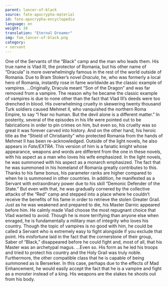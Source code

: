```yaml
---
parent: lancer-of-black
source: fate-apocrypha-material
id: fate-apocrypha-encyclopedia
language: en
weight: 38
translation: "Eternal Dreamer"
img: fam_lancer-of-black.png
category:
- servant
---
```


One of the Servants of the “Black” camp and the man who leads them. His true name is Vlad III, the protector of Romania, but his other name of “Dracula” is more overwhelmingly famous in the rest of the world outside of Romania. Due to Bram Stoker’s novel *Dracula*, he, who was formerly a local hero of Romania, instantly rose in fame worldwide as the classic example of vampires.
…Originally, Dracula meant “Son of the Dragon” and was far removed from a vampire. The reason why he became the classic example of vampires is due to none other than the fact that Vlad III’s deeds were too drenched in blood.
His overwhelming cruelty in skewering twenty thousand Turk soldiers caused Mehmet II, who vanquished the northern Roma Empire, to say “I fear no human. But the devil alone is a different matter.” In posterity, several of the episodes in his life were pointed out to be fabrications in order to pin crimes on him, but even so, his cruelty was so great it was forever carved into history.
And on the other hand, his heroic title as the “Shield of Christianity” who protected Romania from the hands of Mehmet II has been re-acknowledged.
Outside of the light novels, he also appears in *Fate/EXTRA*. This version of him is a fanatic knight whose appearance, weapons and words are different from the one in these novels, with his aspect as a man who loves his wife emphasized.
In the light novels, he was summoned with his aspect as a monarch emphasized. The fact that he was summoned in his homeland of Romania greatly contributes to this. Thanks to his fame bonus, his parameter ranks are higher compared to when he is summoned in other countries. In addition, he manifested as a Servant with extraordinary power due to his skill “Demonic Defender of the State.”
But even with that, he was gradually cornered by the collective attacks of the “Red” camp and stepped into a place where he couldn’t receive the benefits of his fame in order to retrieve the stolen Greater Grail.
Just as he was weakened and prepared to die, his Master Darnic appeared before him. He calmly made Vlad choose the most repugnant choice that Vlad wanted to avoid.
Though he is more terrifying than anyone else when enraged, he is fundamentally a military man of integrity who loves his country. Though the topic of vampires is no good with him, he could be called a Servant who is extremely easy to fight alongside if you exclude that point.
His misfortune laid in the fact that the cornerstone of their group, Saber of “Black,” disappeared before he could fight and, most of all, that his Master was an archetypal magus.
…Even so. His form as he led his troops and tried to protect his country and the Holy Grail was truly noble.
Furthermore, the other compatible class that he is capable of being summoned as is Berserker. In this case, perhaps due to the effects of Mad Enhancement, he would easily accept the fact that he is a vampire and fight as a monster instead of a king. His weapons are the stakes he shoots out from his body.

